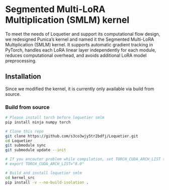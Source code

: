 # Segmented Multi-LoRA Multiplication (SMLM) kernel

To meet the needs of Loquetier and support its computational flow design, we redesigned Punica’s kernel and named it the Segmented Multi-LoRA Multiplication (SMLM) kernel. It supports automatic gradient tracking in PyTorch, handles each LoRA linear layer independently for each module, reduces computational overhead, and avoids additional LoRA model preprocessing.

## Installation

Since we modified the kernel, it is currently only available via build from source.

### Build from source

```bash
# Please install torch before loquetier smlm
pip install ninja numpy torch

# Clone this repo
git clone https://github.com/s3co3wjy5tr2bdfj/Loquetier.git
cd Loquetier
git submodule sync
git submodule update --init

# If you encouter problem while compilation, set TORCH_CUDA_ARCH_LIST to your CUDA architecture.
# export TORCH_CUDA_ARCH_LIST="8.0"

# Build and install loquetier smlm
cd kernel_src
pip install -v --no-build-isolation .
```
